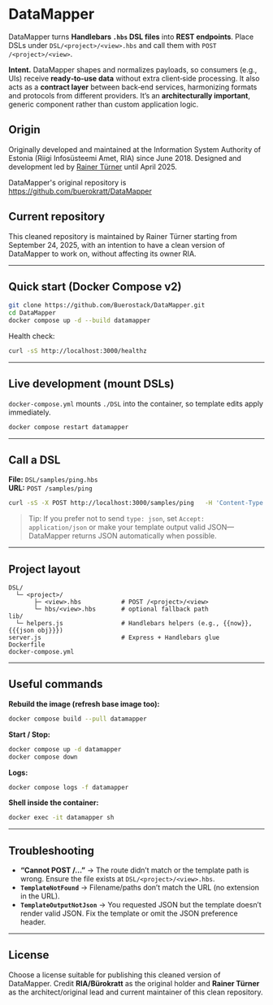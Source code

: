 # DataMapper

DataMapper turns **Handlebars `.hbs` DSL files** into **REST endpoints**. Place DSLs under `DSL/<project>/<view>.hbs` and call them with `POST /<project>/<view>`.

**Intent.** DataMapper shapes and normalizes payloads, so consumers (e.g., UIs) receive **ready‑to‑use data** without extra client‑side processing. It also acts as a **contract layer** between back‑end services, harmonizing formats and protocols from different providers. It’s an **architecturally important**, generic component rather than custom application logic.

## Origin

Originally developed and maintained at the Information System Authority of Estonia (Riigi Infosüsteemi Amet, RIA) since June 2018. Designed and development led by [Rainer Türner](https://www.linkedin.com/in/rainer-t%C3%BCrner-aba66274/) until April 2025.

DataMapper's original repository is https://github.com/buerokratt/DataMapper

## Current repository

This cleaned repository is maintained by Rainer Türner starting from September 24, 2025, with an intention to have a clean version of DataMapper to work on, without affecting its owner RIA.

---

## Quick start (Docker Compose v2)

```bash
git clone https://github.com/Buerostack/DataMapper.git
cd DataMapper
docker compose up -d --build datamapper
```

Health check:

```bash
curl -sS http://localhost:3000/healthz
```

---

## Live development (mount DSLs)

`docker-compose.yml` mounts `./DSL` into the container, so template edits apply immediately.

```bash
docker compose restart datamapper
```

---

## Call a DSL

**File:** `DSL/samples/ping.hbs`  
**URL:** `POST /samples/ping`

```bash
curl -sS -X POST http://localhost:3000/samples/ping   -H 'Content-Type: application/json'   -H 'type: json'   -d '{}'
```

> Tip: If you prefer not to send `type: json`, set `Accept: application/json` or make your template output valid JSON—DataMapper returns JSON automatically when possible.

---

## Project layout

```
DSL/
  └─ <project>/
       ├─ <view>.hbs           # POST /<project>/<view>
       └─ hbs/<view>.hbs       # optional fallback path
lib/
  └─ helpers.js                # Handlebars helpers (e.g., {{now}}, {{{json obj}}})
server.js                      # Express + Handlebars glue
Dockerfile
docker-compose.yml
```

---

## Useful commands

**Rebuild the image (refresh base image too):**
```bash
docker compose build --pull datamapper
```

**Start / Stop:**
```bash
docker compose up -d datamapper
docker compose down
```

**Logs:**
```bash
docker compose logs -f datamapper
```

**Shell inside the container:**
```bash
docker exec -it datamapper sh
```

---

## Troubleshooting

- **“Cannot POST /…​”** → The route didn’t match or the template path is wrong. Ensure the file exists at `DSL/<project>/<view>.hbs`.
- **`TemplateNotFound`** → Filename/paths don’t match the URL (no extension in the URL).
- **`TemplateOutputNotJson`** → You requested JSON but the template doesn’t render valid JSON. Fix the template or omit the JSON preference header.

---

## License

Choose a license suitable for publishing this cleaned version of DataMapper. Credit **RIA/Bürokratt** as the original holder and **Rainer Türner** as the architect/original lead and current maintainer of this clean repository.